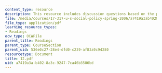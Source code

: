 ```yaml
---
content_type: resource
description: This resource includes discussion questions based on the policymaking-process.
file: /media/courses/17-317-u-s-social-policy-spring-2006/a7419a3ab4028a3c92477ca46b3506bd_12.pdf
file_type: application/pdf
learning_resource_types:
- Readings
ocw_type: OCWFile
parent_title: Readings
parent_type: CourseSection
parent_uid: 536e0c27-28e4-dfd0-c239-af83a9c94280
resourcetype: Document
title: 12.pdf
uid: a7419a3a-b402-8a3c-9247-7ca46b3506bd
---
```

